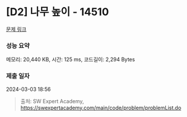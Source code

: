 # [D2] 나무 높이 - 14510 

[문제 링크](https://swexpertacademy.com/main/code/problem/problemDetail.do?contestProbId=AYFofW8qpXYDFAR4) 

### 성능 요약

메모리: 20,440 KB, 시간: 125 ms, 코드길이: 2,294 Bytes

### 제출 일자

2024-03-03 18:56



> 출처: SW Expert Academy, https://swexpertacademy.com/main/code/problem/problemList.do